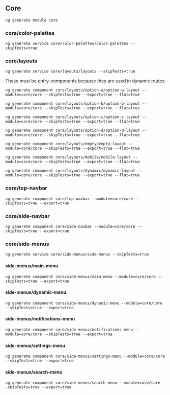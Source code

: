 ## Core
```
ng generate module core
```

### core/color-palettes
```
ng generate service core/color-palettes/color-palettes --skipTests=true
```

### core/layouts
```
ng generate service core/layouts/layouts --skipTests=true
```

These must be entry-components because they are used in dynamic routes
```
ng generate component core/layouts/option-a/option-a-layout --module=core/core --skipTests=true --export=true --flat=true

ng generate component core/layouts/option-b/option-b-layout --module=core/core --skipTests=true --export=true --flat=true

ng generate component core/layouts/option-c/option-c-layout --module=core/core --skipTests=true --export=true --flat=true

ng generate component core/layouts/option-d/option-d-layout --module=core/core --skipTests=true --export=true --flat=true

ng generate component core/layouts/empty/empty-layout --module=core/core --skipTests=true --export=true --flat=true

ng generate component core/layouts/mobile/mobile-layout --module=core/core --skipTests=true --export=true --flat=true

ng generate component core/layouts/dynamic/dynamic-layout --module=core/core --skipTests=true --export=true --flat=true
```

### core/top-navbar
```
ng generate component core/top-navbar --module=core/core --skipTests=true --export=true
```

### core/side-navbar
```
ng generate component core/side-navbar --module=core/core --skipTests=true --export=true
```

### core/side-menus
```
ng generate service core/side-menus/side-menus --skipTests=true
```

#### side-menus/main-menu
```
ng generate component core/side-menus/main-menu --module=core/core --skipTests=true --export=true
```

#### side-menus/dynamic-menu
```
ng generate component core/side-menus/dynamic-menu --module=core/core --skipTests=true --export=true
```

#### side-menus/notifications-menu
```
ng generate component core/side-menus/notifications-menu --module=core/core --skipTests=true --export=true
```

#### side-menus/settings-menu
```
ng generate component core/side-menus/settings-menu --module=core/core --skipTests=true --export=true
```

#### side-menus/search-menu
```
ng generate component core/side-menus/search-menu --module=core/core --skipTests=true --export=true
```
